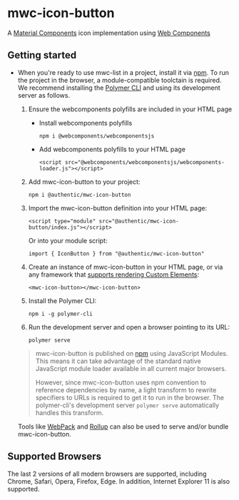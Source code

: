 # mwc-icon-button
A [Material Components](https://material.io/components/) icon implementation using [Web Components](https://www.webcomponents.org/introduction)

## Getting started

* When you're ready to use mwc-list in a project, install it via [npm](https://www.npmjs.com/). To run the project in the browser, a module-compatible toolctain is required. We recommend installing the [Polymer CLI](https://github.com/Polymer/polymer-cli) and using its development server as follows.

  1. Ensure the webcomponents polyfills are included in your HTML page

      - Install webcomponents polyfills

          ```npm i @webcomponents/webcomponentsjs```

      - Add webcomponents polyfills to your HTML page

          ```<script src="@webcomponents/webcomponentsjs/webcomponents-loader.js"></script>```

  1. Add mwc-icon-button to your project:

      ```npm i @authentic/mwc-icon-button```

  1. Import the mwc-icon-button definition into your HTML page:

      ```<script type="module" src="@authentic/mwc-icon-button/index.js"></script>```

      Or into your module script:

      ```import { IconButton } from "@authentic/mwc-icon-button"```

  1. Create an instance of mwc-icon-button in your HTML page, or via any framework that [supports rendering Custom Elements](https://custom-elements-everywhere.com/):

      ```<mwc-icon-button></mwc-icon-button>```

  1. Install the Polymer CLI:

      ```npm i -g polymer-cli```

  1. Run the development server and open a browser pointing to its URL:

      ```polymer serve```

  > mwc-icon-button is published on [npm](https://www.npmjs.com/package/@authentic/mwc-icon-button) using JavaScript Modules.
  This means it can take advantage of the standard native JavaScript module loader available in all current major browsers.
  >
  > However, since mwc-icon-button uses npm convention to reference dependencies by name, a light transform to rewrite specifiers to URLs is required to get it to run in the browser. The polymer-cli's development server `polymer serve` automatically handles this transform.

  Tools like [WebPack](https://webpack.js.org/) and [Rollup](https://rollupjs.org/) can also be used to serve and/or bundle mwc-icon-button.

## Supported Browsers

The last 2 versions of all modern browsers are supported, including
Chrome, Safari, Opera, Firefox, Edge. In addition, Internet Explorer 11 is also supported.
